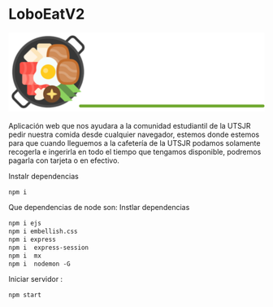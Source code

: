# LoboEatV2
<img id="logo" src="/web/Img/loboeat1.svg" alt="Logo"><br><br>
Aplicación web que nos ayudara a la comunidad estudiantil de la UTSJR pedir nuestra comida desde cualquier navegador, estemos donde estemos para que cuando lleguemos a la cafetería de la UTSJR podamos solamente recogerla e ingerirla en todo el tiempo que tengamos disponible, podremos pagarla con tarjeta o en efectivo.

Instalr dependencias 
``` terminal
npm i 
```
Que dependencias de node son:
Instlar dependencias 
``` terminal
npm i ejs
npm i embellish.css
npm i express
npm i  express-session
npm i  mx
npm i  nodemon -G
```
Iniciar servidor :
``` terminal
npm start
```
